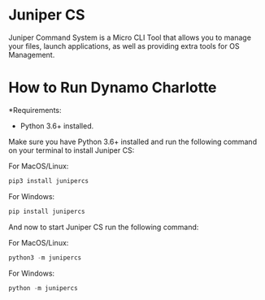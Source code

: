 # Juniper CS

Juniper Command System is a Micro CLI Tool that allows you to manage your files, launch applications, as well as providing extra tools for OS Management.

How to Run Dynamo Charlotte
==========

*Requirements: 
- Python 3.6+ installed.

Make sure you have Python 3.6+ installed and run the following command on your terminal to install Juniper CS:

For MacOS/Linux:

```python
pip3 install junipercs
```

For Windows:

```python
pip install junipercs
```

And now to start Juniper CS run the following command:

For MacOS/Linux:

```python
python3 -m junipercs
```

For Windows:

```python
python -m junipercs
```



